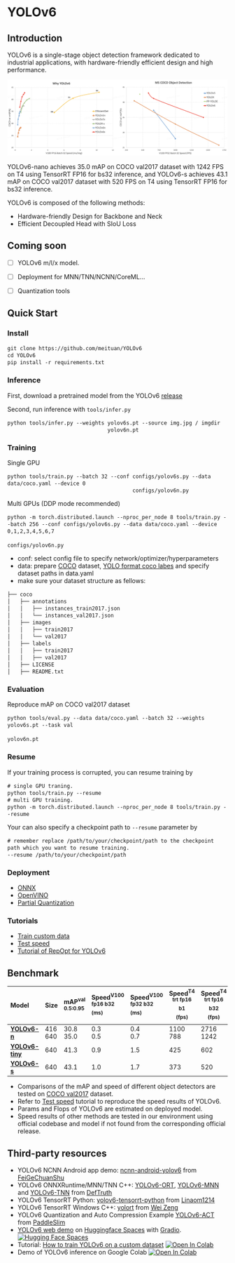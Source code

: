 # YOLOv6
## Introduction

YOLOv6 is a single-stage object detection framework dedicated to industrial applications, with hardware-friendly efficient design and high performance.

<img src="assets/picture.png" width="800">

YOLOv6-nano achieves 35.0 mAP on COCO val2017 dataset with 1242 FPS on T4 using TensorRT FP16 for bs32 inference, and YOLOv6-s achieves 43.1 mAP on COCO val2017 dataset with 520 FPS on T4 using TensorRT FP16 for bs32 inference.

YOLOv6 is composed of the following methods:

- Hardware-friendly Design for Backbone and Neck
- Efficient Decoupled Head with SIoU Loss


## Coming soon

- [ ] YOLOv6 m/l/x model.
- [ ] Deployment for MNN/TNN/NCNN/CoreML...
- [ ] Quantization tools


## Quick Start

### Install

```shell
git clone https://github.com/meituan/YOLOv6
cd YOLOv6
pip install -r requirements.txt
```

### Inference

First, download a pretrained model from the YOLOv6 [release](https://github.com/meituan/YOLOv6/releases/tag/0.1.0)

Second, run inference with `tools/infer.py`

```shell
python tools/infer.py --weights yolov6s.pt --source img.jpg / imgdir
                                yolov6n.pt
```

### Training

Single GPU

```shell
python tools/train.py --batch 32 --conf configs/yolov6s.py --data data/coco.yaml --device 0
                                        configs/yolov6n.py
```

Multi GPUs (DDP mode recommended)

```shell
python -m torch.distributed.launch --nproc_per_node 8 tools/train.py --batch 256 --conf configs/yolov6s.py --data data/coco.yaml --device 0,1,2,3,4,5,6,7
                                                                                        configs/yolov6n.py
```

- conf: select config file to specify network/optimizer/hyperparameters
- data: prepare [COCO](http://cocodataset.org) dataset, [YOLO format coco labes](https://github.com/meituan/YOLOv6/releases/download/0.1.0/coco2017labels.zip) and specify dataset paths in data.yaml
- make sure your dataset structure as fellows:
```
├── coco
│   ├── annotations
│   │   ├── instances_train2017.json
│   │   └── instances_val2017.json
│   ├── images
│   │   ├── train2017
│   │   └── val2017
│   ├── labels
│   │   ├── train2017
│   │   ├── val2017
│   ├── LICENSE
│   ├── README.txt
```


### Evaluation

Reproduce mAP on COCO val2017 dataset

```shell
python tools/eval.py --data data/coco.yaml --batch 32 --weights yolov6s.pt --task val
                                                                yolov6n.pt
```

### Resume
If your training process is corrupted, you can resume training by
```
# single GPU traning.
python tools/train.py --resume
# multi GPU training.
python -m torch.distributed.launch --nproc_per_node 8 tools/train.py --resume
```
Your can also specify a checkpoint path to `--resume` parameter by
```
# remember replace /path/to/your/checkpoint/path to the checkpoint path which you want to resume training.
--resume /path/to/your/checkpoint/path

```

### Deployment

*  [ONNX](./deploy/ONNX)
*  [OpenVINO](./deploy/OpenVINO)
*  [Partial Quantization](./tools/partial_quantization)

### Tutorials

*  [Train custom data](./docs/Train_custom_data.md)
*  [Test speed](./docs/Test_speed.md)
*  [Tutorial of RepOpt for YOLOv6](./docs/tutorial_repopt.md)

## Benchmark


| Model           | Size        | mAP<sup>val<br/>0.5:0.95 | Speed<sup>V100<br/>fp16 b32 <br/>(ms) | Speed<sup>V100<br/>fp32 b32 <br/>(ms) | Speed<sup>T4<br/>trt fp16 b1 <br/>(fps) | Speed<sup>T4<br/>trt fp16 b32 <br/>(fps) | Params<br/><sup> (M) | Flops<br/><sup> (G) |
| :-------------- | ----------- | :----------------------- | :------------------------------------ | :------------------------------------ | ---------------------------------------- | ----------------------------------------- | --------------- | -------------- |
| [**YOLOv6-n**](https://github.com/meituan/YOLOv6/releases/download/0.1.0/yolov6n.pt)    | 416<br/>640 | 30.8<br/>35.0            | 0.3<br/>0.5                           | 0.4<br/>0.7                           | 1100<br/>788                             | 2716<br/>1242                             | 4.3<br/>4.3     | 4.7<br/>11.1   |
| [**YOLOv6-tiny**](https://github.com/meituan/YOLOv6/releases/download/0.1.0/yolov6t.pt) | 640         | 41.3                     | 0.9                                   | 1.5                                   | 425                                      | 602                                       | 15.0            | 36.7           |
| [**YOLOv6-s**](https://github.com/meituan/YOLOv6/releases/download/0.1.0/yolov6s.pt)    | 640         | 43.1                     | 1.0                                   | 1.7                                   | 373                                      | 520                                       | 17.2            | 44.2           |


- Comparisons of the mAP and speed of different object detectors are tested on [COCO val2017](https://cocodataset.org/#download) dataset.
- Refer to [Test speed](./docs/Test_speed.md) tutorial to reproduce the speed results of YOLOv6.
- Params and Flops of YOLOv6 are estimated on deployed model.
- Speed results of other methods are tested in our environment using official codebase and model if not found from the corresponding official release.

 ## Third-party resources
 * YOLOv6 NCNN Android app demo: [ncnn-android-yolov6](https://github.com/FeiGeChuanShu/ncnn-android-yolov6) from [FeiGeChuanShu](https://github.com/FeiGeChuanShu)
 * YOLOv6 ONNXRuntime/MNN/TNN C++: [YOLOv6-ORT](https://github.com/DefTruth/lite.ai.toolkit/blob/main/lite/ort/cv/yolov6.cpp), [YOLOv6-MNN](https://github.com/DefTruth/lite.ai.toolkit/blob/main/lite/mnn/cv/mnn_yolov6.cpp) and [YOLOv6-TNN](https://github.com/DefTruth/lite.ai.toolkit/blob/main/lite/tnn/cv/tnn_yolov6.cpp) from [DefTruth](https://github.com/DefTruth)
 * YOLOv6 TensorRT Python: [yolov6-tensorrt-python](https://github.com/Linaom1214/tensorrt-python/blob/main/yolov6/trt.py) from [Linaom1214](https://github.com/Linaom1214)
 * YOLOv6 TensorRT Windows C++: [yolort](https://github.com/zhiqwang/yolov5-rt-stack/tree/main/deployment/tensorrt-yolov6) from [Wei Zeng](https://github.com/Wulingtian)
 * YOLOv6 Quantization and Auto Compression Example [YOLOv6-ACT](https://github.com/PaddlePaddle/PaddleSlim/tree/develop/example/auto_compression/pytorch_yolov6) from [PaddleSlim](https://github.com/PaddlePaddle/PaddleSlim)
 * [YOLOv6 web demo](https://huggingface.co/spaces/nateraw/yolov6) on [Huggingface Spaces](https://huggingface.co/spaces) with [Gradio](https://github.com/gradio-app/gradio). [![Hugging Face Spaces](https://img.shields.io/badge/%F0%9F%A4%97%20Hugging%20Face-Spaces-blue)](https://huggingface.co/spaces/nateraw/yolov6)
 * Tutorial: [How to train YOLOv6 on a custom dataset](https://blog.roboflow.com/how-to-train-yolov6-on-a-custom-dataset/) <a href="https://colab.research.google.com/drive/1YnbqOinBZV-c9I7fk_UL6acgnnmkXDMM"><img src="https://colab.research.google.com/assets/colab-badge.svg" alt="Open In Colab"></a>
 * Demo of YOLOv6 inference on Google Colab [![Open In Colab](https://colab.research.google.com/assets/colab-badge.svg)](https://colab.research.google.com/github/mahdilamb/YOLOv6/blob/main/inference.ipynb)

